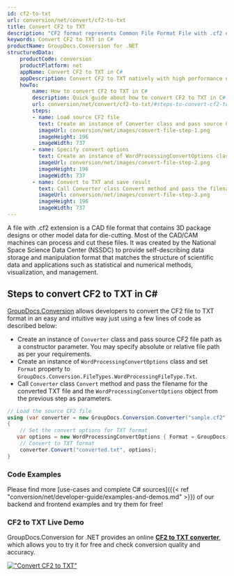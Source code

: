 ```yaml
---
id: cf2-to-txt
url: conversion/net/convert/cf2-to-txt
title: Convert CF2 to TXT
description: "CF2 format represents Common File Format File with .cf2 extension. Learn how to convert CF2 to TXT file programmatically in C# language using GroupDocs.Conversion for .NET library."
keywords: Convert CF2 to TXT in C#
productName: GroupDocs.Conversion for .NET
structuredData:
    productCode: conversion
    productPlatform: net
    appName: Convert CF2 to TXT in C#
    appDescription: Convert CF2 to TXT natively with high performance using C# language and server side GroupDocs.Conversion for .NET APIs, without the use of any software like Microsoft or Open Office.
    howTo:
        name: How to convert CF2 to TXT in C# 
        description: Quick guide about how to convert CF2 to TXT in C# with high performance and accuracy.
        url: conversion/net/convert/cf2-to-txt/#steps-to-convert-cf2-to-txt-in-c
        steps:
        - name: Load source CF2 file 
          text: Create an instance of Converter class and pass source CF2 file path as a constructor parameter. You may specify absolute or relative file path as per your requirements. 
          imageUrl: conversion/net/images/convert-file-step-1.png
          imageHeight: 196
          imageWidth: 737
        - name: Specify convert options 
          text: Create an instance of WordProcessingConvertOptions class.
          imageUrl: conversion/net/images/convert-file-step-2.png
          imageHeight: 196
          imageWidth: 737
        - name: Convert to TXT and save result 
          text: Call Converter class Convert method and pass the filename for the converted HTML file and the WordProcessingConvertOptions object from the previous step as parameters.
          imageUrl: conversion/net/images/convert-file-step-3.png
          imageHeight: 196
          imageWidth: 737
---
```


A file with .cf2 extension is a CAD file format that contains 3D package designs or other model data for die-cutting. Most of the CAD/CAM machines can process and cut these files. It was created by the National Space Science Data Center (NSSDC) to provide self-describing data storage and manipulation format that matches the structure of scientific data and applications such as statistical and numerical methods, visualization, and management. 

## Steps to convert CF2 to TXT in C#

[GroupDocs.Conversion](https://products.groupdocs.com/conversion/net) allows developers to convert the CF2 file to TXT format in an easy and intuitive way just using a few lines of code as described below:

* Create an instance of `Converter` class and pass source CF2 file path as a constructor parameter. You may specify absolute or relative file path as per your requirements. 
* Create an instance of `WordProcessingConvertOptions` class and set `Format` property to `GroupDocs.Conversion.FileTypes.WordProcessingFileType.Txt`.
* Call `Converter` class `Convert` method and pass the filename for the converted TXT file and the `WordProcessingConvertOptions` object from the previous step as parameters.

```csharp
// Load the source CF2 file
using (var converter = new GroupDocs.Conversion.Converter("sample.cf2"))
{
    // Set the convert options for TXT format
   var options = new WordProcessingConvertOptions { Format = GroupDocs.Conversion.FileTypes.WordProcessingFileType.Txt };
    // Convert to TXT format
    converter.Convert("converted.txt", options);
}
```

### Code Examples

Please find more [use-cases and complete C# sources]({{< ref "conversion/net/developer-guide/examples-and-demos.md" >}}) of our backend and frontend examples and try them for free!

### CF2 to TXT Live Demo

GroupDocs.Conversion for .NET provides an online [**CF2 to TXT converter**](https://products.groupdocs.app/conversion/cf2-to-txt), which allows you to try it for free and check conversion quality and accuracy.

[!["Convert CF2 to TXT"](conversion/net/images/convert-to-txt/convert-cf2-to-txt.png)](https://products.groupdocs.app/conversion/cf2-to-txt)